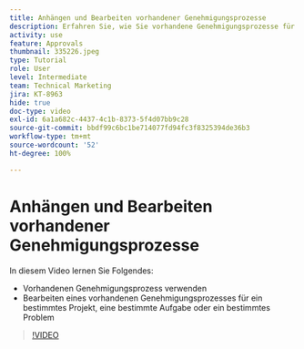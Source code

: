 ```yaml
---
title: Anhängen und Bearbeiten vorhandener Genehmigungsprozesse
description: Erfahren Sie, wie Sie vorhandene Genehmigungsprozesse für Projekte, Aufgaben oder Probleme in [!DNL  Workfront]verwenden und bearbeiten.
activity: use
feature: Approvals
thumbnail: 335226.jpeg
type: Tutorial
role: User
level: Intermediate
team: Technical Marketing
jira: KT-8963
hide: true
doc-type: video
exl-id: 6a1a682c-4437-4c1b-8373-5f4d07bb9c28
source-git-commit: bbdf99c6bc1be714077fd94fc3f8325394de36b3
workflow-type: tm+mt
source-wordcount: '52'
ht-degree: 100%

---
```


# Anhängen und Bearbeiten vorhandener Genehmigungsprozesse

In diesem Video lernen Sie Folgendes:

* Vorhandenen Genehmigungsprozess verwenden
* Bearbeiten eines vorhandenen Genehmigungsprozesses für ein bestimmtes Projekt, eine bestimmte Aufgabe oder ein bestimmtes Problem

>[!VIDEO](https://video.tv.adobe.com/v/335226/?quality=12&learn=on&enablevpops=1)

<!--
learn more URLS
-->
